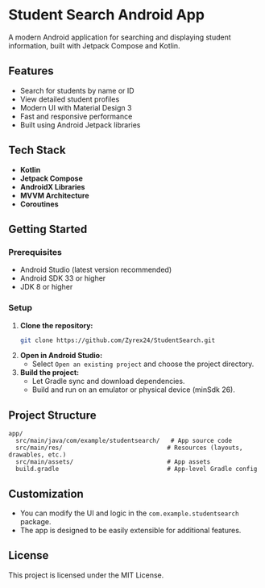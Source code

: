 # Student Search Android App

A modern Android application for searching and displaying student information, built with Jetpack Compose and Kotlin.

## Features
- Search for students by name or ID
- View detailed student profiles
- Modern UI with Material Design 3
- Fast and responsive performance
- Built using Android Jetpack libraries

## Tech Stack
- **Kotlin**
- **Jetpack Compose**
- **AndroidX Libraries**
- **MVVM Architecture**
- **Coroutines**

## Getting Started

### Prerequisites
- Android Studio (latest version recommended)
- Android SDK 33 or higher
- JDK 8 or higher

### Setup
1. **Clone the repository:**
   ```sh
   git clone https://github.com/Zyrex24/StudentSearch.git
   ```
2. **Open in Android Studio:**
   - Select `Open an existing project` and choose the project directory.
3. **Build the project:**
   - Let Gradle sync and download dependencies.
   - Build and run on an emulator or physical device (minSdk 26).

## Project Structure
```
app/
  src/main/java/com/example/studentsearch/   # App source code
  src/main/res/                             # Resources (layouts, drawables, etc.)
  src/main/assets/                          # App assets
  build.gradle                              # App-level Gradle config
```

## Customization
- You can modify the UI and logic in the `com.example.studentsearch` package.
- The app is designed to be easily extensible for additional features.

## License
This project is licensed under the MIT License. 